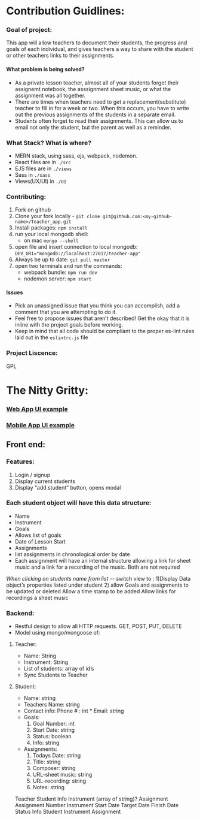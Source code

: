 # Contribution Guidlines: 
### Goal of project: 
This app will allow teachers to document their students, the progress and goals of each individual, and gives teachers a way to share with the student or other teachers links to their assignments. 
#### What problem is being solved?
  - As a private lesson teacher, almost all of your students forget their assignemt notebook, the asssignment sheet music, or what the assignment was all together. 
  - There are times when teachers need to get a replacement(substitute) teacher to fill in for a week or two. When this occurs, you have to write out the previous assignments of the students in a separate email. 
  - Students often forget to read their assignments. This can allow us to email not only the student, but the parent as well as a reminder. 
  
  ### What Stack? What is where?
  - MERN stack, using sass, ejs, webpack, nodemon.
  - React files are in `./src`
  - EJS files are in `./views`
  - Sass in `./sass`
  - Views(UX/UI) in `./UI`
  
  ### Contributing: 
  1. Fork on github
  2. Clone your fork locally
    - `git clone git@github.com:<my-github-name>/Teacher_app.git`
  3. Install packages: `npm install`
  4. run your local mongodb shell:
       - on mac ` mongo --shell `
  5. open file and insert connection to local mongodb:
	` DEV_URI="mongodb://localhost:27017/teacher-app" `
  6. Always be up to date: `git pull master`
  7. open two terminals and run the commands: 
       - webpack bundle: `npm run dev`
       - nodemon server: `npm start`
  #### Issues
  - Pick an unassigned issue that you think you can accomplish, add a comment that you are attempting to do it.
  - Feel free to propose issues that aren’t described! Get the okay that it is inline with the project goals before working.
  - Keep in mind that all code should be compliant to the proper es-lint rules laid out in the `eslintrc.js` file
  
  ### Project Liscence: 
  GPL


# The Nitty Gritty:

### [Web App UI example](./UI/web-app-view.png)
### [Mobile App UI example](./UI/mobile-app-view.png)

## Front end:

### Features:
1. Login / signup
2. Display current students
3. Display “add student” button, opens modal

### Each student object will have this data structure: 
  * Name
  * Instrument
* Goals
* Allows list of goals
* Date of Lesson Start
* Assignments
* list assignments in chronological order by date
* Each assignment will have an internal structure allowing a link for sheet music and a link for a recording of the music. Both are not required

*When clicking on students  name from list* -- switch view to :
	1)Display Data object’s properties listed under student
	2) allow Goals and assignments to be updated or deleted
		Allow a time stamp to be added
		Allow links for recordings a sheet music

### Backend:
- Restful design to allow all HTTP requests. GET, POST, PUT, DELETE
- Model using mongo/mongoose of: 

1. Teacher:
    * Name: String
    * Instrument: String
    * List of students: array of id’s
    * Sync Students to Teacher
2. Student:
	* Name: string
	* Teachers Name: string
	* Contact info: Phone # : int
		  * Email: string
	* Goals:
		1. Goal Number: int
		2. Start Date: string
		3. Status: boolean
		4. Info: string
  	* Assignments:
  		1. Todays Date: string
  		2. Title: string
  		3. Composer: string
  		4. URL-sheet music: string
  		5. URL-recording: string
  		6. Notes: string

	Teacher
Student
Info
Instrument (array of string)?
Assignment
Assignment Number
Instrument
Start Date
Target Date
Finish Date
Status
Info
Student
Instrument
Assignment
